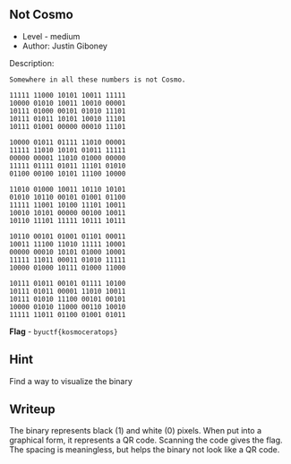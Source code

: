 ## Not Cosmo
* Level - medium
* Author: Justin Giboney

Description: 
```
Somewhere in all these numbers is not Cosmo.

11111 11000 10101 10011 11111
10000 01010 10011 10010 00001
10111 01000 00101 01010 11101
10111 01011 10101 10010 11101
10111 01001 00000 00010 11101

10000 01011 01111 11010 00001
11111 11010 10101 01011 11111
00000 00001 11010 01000 00000
11111 01111 01011 11101 01010
01100 00100 10101 11100 10000

11010 01000 10011 10110 10101
01010 10110 00101 01001 01100
11111 11001 10100 11101 10011
10010 10101 00000 00100 10011
10110 11101 11111 10111 10111

10110 00101 01001 01101 00011
10011 11100 11010 11111 10001
00000 00010 10101 01000 10001
11111 11011 00011 01010 11111
10000 01000 10111 01000 11000

10111 01011 00101 01111 10100
10111 01011 00001 11010 10011
10111 01010 11100 00101 00101
10000 01010 11000 00110 10010
11111 11011 01100 01001 01011
```

**Flag** - `byuctf{kosmoceratops}`

## Hint
Find a way to visualize the binary

## Writeup
The binary represents black (1) and white (0) pixels. When put into a graphical form, it represents a QR code. Scanning the code gives the flag. The spacing is meaningless, but helps the binary not look like a QR code.